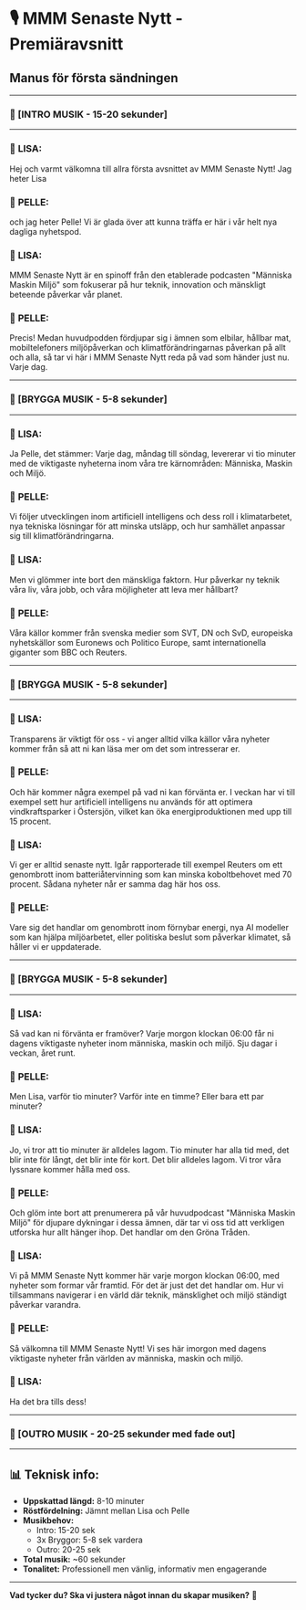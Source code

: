 # 🎙️ MMM Senaste Nytt - Premiäravsnitt 
## Manus för första sändningen

---

### 🎵 [INTRO MUSIK - 15-20 sekunder]

---

### 🎤 **LISA**: 
Hej och varmt välkomna till allra första avsnittet av MMM Senaste Nytt! Jag heter Lisa

### 🎤 **PELLE**: 
och jag heter Pelle! Vi är glada över att kunna träffa er här i vår helt nya dagliga nyhetspod.

### 🎤 **LISA**: 
MMM Senaste Nytt är en spinoff från den etablerade podcasten "Människa Maskin Miljö" som fokuserar på hur teknik, innovation och mänskligt beteende påverkar vår planet.

### 🎤 **PELLE**: 
Precis! Medan huvudpodden fördjupar sig i ämnen som elbilar, hållbar mat, mobiltelefoners miljöpåverkan och klimatförändringarnas påverkan på allt och alla, så tar vi här i MMM Senaste Nytt reda på vad som händer just nu. Varje dag.

---

### 🎵 [BRYGGA MUSIK - 5-8 sekunder]

---

### 🎤 **LISA**: 
Ja Pelle, det stämmer: Varje dag, måndag till söndag, levererar vi tio minuter med de viktigaste nyheterna inom våra tre kärnområden: Människa, Maskin och Miljö.

### 🎤 **PELLE**: 
Vi följer utvecklingen inom artificiell intelligens och dess roll i klimatarbetet, nya tekniska lösningar för att minska utsläpp, och hur samhället anpassar sig till klimatförändringarna.

### 🎤 **LISA**: 
Men vi glömmer inte bort den mänskliga faktorn. Hur påverkar ny teknik våra liv, våra jobb, och våra möjligheter att leva mer hållbart?

### 🎤 **PELLE**: 
Våra källor kommer från svenska medier som SVT, DN och SvD, europeiska nyhetskällor som Euronews och Politico Europe, samt internationella giganter som BBC och Reuters.

---

### 🎵 [BRYGGA MUSIK - 5-8 sekunder]

---

### 🎤 **LISA**: 
Transparens är viktigt för oss - vi anger alltid vilka källor våra nyheter kommer från så att ni kan läsa mer om det som intresserar er.

### 🎤 **PELLE**: 
Och här kommer några exempel på vad ni kan förvänta er. I veckan har vi till exempel sett hur artificiell intelligens nu används för att optimera vindkraftsparker i Östersjön, vilket kan öka energiproduktionen med upp till 15 procent.

### 🎤 **LISA**: 
Vi ger er alltid senaste nytt. Igår rapporterade till exempel Reuters om ett genombrott inom batteriåtervinning som kan minska koboltbehovet med 70 procent. Sådana nyheter når er samma dag här hos oss.

### 🎤 **PELLE**: 
Vare sig det handlar om genombrott inom förnybar energi, nya AI modeller som kan hjälpa miljöarbetet, eller politiska beslut som påverkar klimatet, så håller vi er uppdaterade.

---

### 🎵 [BRYGGA MUSIK - 5-8 sekunder]

---

### 🎤 **LISA**: 
Så vad kan ni förvänta er framöver? Varje morgon klockan 06:00 får ni dagens viktigaste nyheter inom människa, maskin och miljö. Sju dagar i veckan, året runt.

### 🎤 **PELLE**:
Men Lisa, varför tio minuter? Varför inte en timme? Eller bara ett par minuter?

### 🎤 **LISA**: 
Jo, vi tror att tio minuter är alldeles lagom. Tio minuter har alla tid med, det blir inte för långt, det blir inte för kort. Det blir alldeles lagom. Vi tror våra lyssnare kommer hålla med oss.

### 🎤 **PELLE**: 
Och glöm inte bort att prenumerera på vår huvudpodcast "Människa Maskin Miljö" för djupare dykningar i dessa ämnen, där tar vi oss tid att verkligen utforska hur allt hänger ihop. Det handlar om den Gröna Tråden.

### 🎤 **LISA**: 
Vi på MMM Senaste Nytt kommer här varje morgon klockan 06:00, med nyheter som formar vår framtid. För det är just det det handlar om. Hur vi tillsammans navigerar i en värld där teknik, mänsklighet och miljö ständigt påverkar varandra.

### 🎤 **PELLE**: 
Så välkomna till MMM Senaste Nytt! Vi ses här imorgon med dagens viktigaste nyheter från världen av människa, maskin och miljö.

### 🎤 **LISA**: 
Ha det bra tills dess!

---

### 🎵 [OUTRO MUSIK - 20-25 sekunder med fade out]

---

## 📊 **Teknisk info:**
- **Uppskattad längd:** 8-10 minuter
- **Röstfördelning:** Jämnt mellan Lisa och Pelle
- **Musikbehov:** 
  - Intro: 15-20 sek
  - 3x Bryggor: 5-8 sek vardera  
  - Outro: 20-25 sek
- **Total musik:** ~60 sekunder
- **Tonalitet:** Professionell men vänlig, informativ men engagerande

---

**Vad tycker du? Ska vi justera något innan du skapar musiken?** 🎵